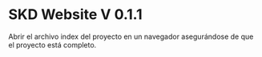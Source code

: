 # SKD Website V 0.1.1

Abrir el archivo index del proyecto en un navegador
asegurándose de que el proyecto está completo.
